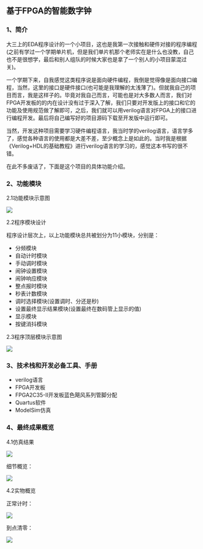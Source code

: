 ## 基于FPGA的智能数字钟

### 1、简介

大三上的EDA程序设计的一个小项目，这也是我第一次接触和硬件对接的程序编程(之前有学过一个学期单片机，但是我们单片机那个老师实在是什么也没教，自己也不是很想学，最后和别人组队的时候大家也是拿了一个别人的小项目蒙混过关)。

一个学期下来，自我感觉这类程序说是面向硬件编程，我倒是觉得像是面向接口编程，当然，这里的接口是硬件接口(也可能是我理解的太浅薄了)。但就我自己的项目而言，我是这样子的。毕竟对我自己而言，可能也是对大多数人而言，我们对FPGA开发板的的内在设计没有过于深入了解，我们只要对开发版上的接口和它的功能及使用规范做了解即可，之后，我们就可以用verilog语言对FPGA上的接口进行编程开发。最后将自己编写好的项目源码下载至开发版中运行即可。

当然，开发这种项目需要学习硬件编程语言，我当时学的verilog语言，语言学多了，感觉各种语言的使用都是大差不差，至少概念上是如此的。当时我是根据《Verilog+HDL的基础教程》进行verilog语言的学习的，感觉这本书写的很不错。

在此不多废话了，下面是这个项目的具体功能介绍。



### 2、功能模块

2.1功能模块示意图

![](https://img2020.cnblogs.com/blog/1633621/202008/1633621-20200810110328583-370058210.png)



2.2程序模块设计

程序设计层次上，以上功能模块总共被划分为11小模块，分别是：

* 分频模块
* 自动计时模块
* 手动调时模块
* 闹钟设置模块
* 闹钟响应模块
* 整点报时模块
* 秒表计数模块
* 调时选择模块(设置调时、分还是秒)
* 设置最终显示结果模块(设置最终在数码管上显示的值)
* 显示模块
* 按键消抖模块

2.3程序顶层模块示意图

![](https://img2020.cnblogs.com/blog/1633621/202008/1633621-20200810110320030-1532793391.png)



### 3、技术栈和开发必备工具、手册

* verilog语言
* FPGA开发板
* FPGA2C35-II开发板蓝色飓风系列管脚分配
* Quartus软件
* ModelSim仿真



### 4、最终成果概览

4.1仿真结果

![](https://img2020.cnblogs.com/blog/1633621/202008/1633621-20200810110236024-1241358962.png)

细节概览：

![](https://img2020.cnblogs.com/blog/1633621/202008/1633621-20200810110243731-1915892744.png)





4.2实物概览

正常计时：

![](https://img2020.cnblogs.com/blog/1633621/202008/1633621-20200810110254935-1229772561.png)

到点清零：

![](https://img2020.cnblogs.com/blog/1633621/202008/1633621-20200810110306491-1454128242.png)